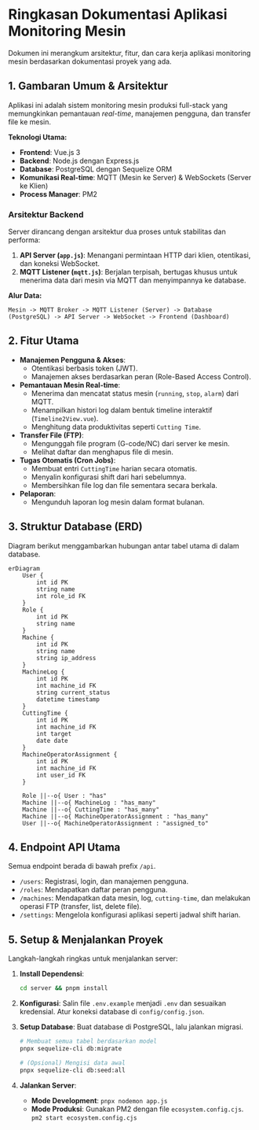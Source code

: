 # Ringkasan Dokumentasi Aplikasi Monitoring Mesin

Dokumen ini merangkum arsitektur, fitur, dan cara kerja aplikasi monitoring mesin berdasarkan dokumentasi proyek yang ada.

## 1. Gambaran Umum & Arsitektur

Aplikasi ini adalah sistem monitoring mesin produksi full-stack yang memungkinkan pemantauan _real-time_, manajemen pengguna, dan transfer file ke mesin.

**Teknologi Utama:**

- **Frontend**: Vue.js 3
- **Backend**: Node.js dengan Express.js
- **Database**: PostgreSQL dengan Sequelize ORM
- **Komunikasi Real-time**: MQTT (Mesin ke Server) & WebSockets (Server ke Klien)
- **Process Manager**: PM2

### Arsitektur Backend

Server dirancang dengan arsitektur dua proses untuk stabilitas dan performa:

1.  **API Server (`app.js`)**: Menangani permintaan HTTP dari klien, otentikasi, dan koneksi WebSocket.
2.  **MQTT Listener (`mqtt.js`)**: Berjalan terpisah, bertugas khusus untuk menerima data dari mesin via MQTT dan menyimpannya ke database.

**Alur Data:**

```
Mesin -> MQTT Broker -> MQTT Listener (Server) -> Database (PostgreSQL) -> API Server -> WebSocket -> Frontend (Dashboard)
```

## 2. Fitur Utama

- **Manajemen Pengguna & Akses**:
  - Otentikasi berbasis token (JWT).
  - Manajemen akses berdasarkan peran (Role-Based Access Control).
- **Pemantauan Mesin Real-time**:
  - Menerima dan mencatat status mesin (`running`, `stop`, `alarm`) dari MQTT.
  - Menampilkan histori log dalam bentuk timeline interaktif (`Timeline2View.vue`).
  - Menghitung data produktivitas seperti `Cutting Time`.
- **Transfer File (FTP)**:
  - Mengunggah file program (G-code/NC) dari server ke mesin.
  - Melihat daftar dan menghapus file di mesin.
- **Tugas Otomatis (Cron Jobs)**:
  - Membuat entri `CuttingTime` harian secara otomatis.
  - Menyalin konfigurasi shift dari hari sebelumnya.
  - Membersihkan file log dan file sementara secara berkala.
- **Pelaporan**:
  - Mengunduh laporan log mesin dalam format bulanan.

## 3. Struktur Database (ERD)

Diagram berikut menggambarkan hubungan antar tabel utama di dalam database.

```mermaid
erDiagram
    User {
        int id PK
        string name
        int role_id FK
    }
    Role {
        int id PK
        string name
    }
    Machine {
        int id PK
        string name
        string ip_address
    }
    MachineLog {
        int id PK
        int machine_id FK
        string current_status
        datetime timestamp
    }
    CuttingTime {
        int id PK
        int machine_id FK
        int target
        date date
    }
    MachineOperatorAssignment {
        int id PK
        int machine_id FK
        int user_id FK
    }

    Role ||--o{ User : "has"
    Machine ||--o{ MachineLog : "has_many"
    Machine ||--o{ CuttingTime : "has_many"
    Machine ||--o{ MachineOperatorAssignment : "has_many"
    User ||--o{ MachineOperatorAssignment : "assigned_to"
```

## 4. Endpoint API Utama

Semua endpoint berada di bawah prefix `/api`.

- `/users`: Registrasi, login, dan manajemen pengguna.
- `/roles`: Mendapatkan daftar peran pengguna.
- `/machines`: Mendapatkan data mesin, log, `cutting-time`, dan melakukan operasi FTP (transfer, list, delete file).
- `/settings`: Mengelola konfigurasi aplikasi seperti jadwal shift harian.

## 5. Setup & Menjalankan Proyek

Langkah-langkah ringkas untuk menjalankan server:

1.  **Install Dependensi**:
    ```bash
    cd server && pnpm install
    ```
2.  **Konfigurasi**: Salin file `.env.example` menjadi `.env` dan sesuaikan kredensial. Atur koneksi database di `config/config.json`.
3.  **Setup Database**: Buat database di PostgreSQL, lalu jalankan migrasi.

    ```bash
    # Membuat semua tabel berdasarkan model
    pnpx sequelize-cli db:migrate

    # (Opsional) Mengisi data awal
    pnpx sequelize-cli db:seed:all
    ```

4.  **Jalankan Server**:
    - **Mode Development**: `pnpx nodemon app.js`
    - **Mode Produksi**: Gunakan PM2 dengan file `ecosystem.config.cjs`. `pm2 start ecosystem.config.cjs`
